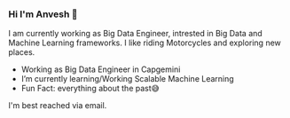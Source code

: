 ### Hi I'm Anvesh 👋


  I am currently working as Big Data Engineer, intrested in Big Data and Machine Learning frameworks. I like riding Motorcycles and exploring new places.

  - Working as Big Data Engineer in Capgemini
  - I’m currently learning/Working Scalable Machine Learning
  - Fun Fact: everything about the past:sweat_smile:

I'm best reached via email. 
